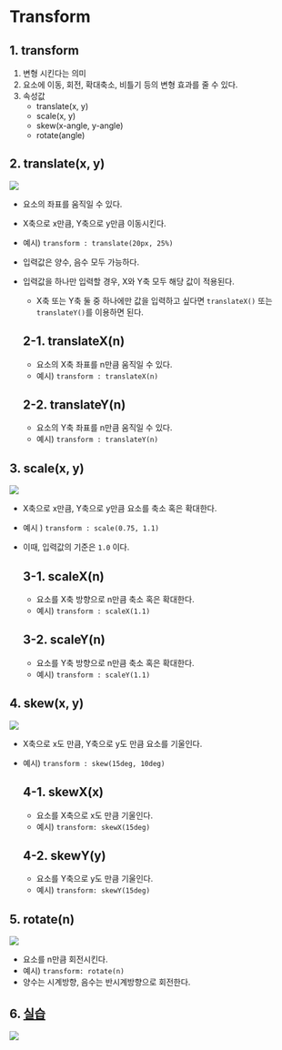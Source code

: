 # Transform
## 1. transform
1. 변형 시킨다는 의미
2. 요소에 이동, 회전, 확대축소, 비틀기 등의 변형 효과를 줄 수 있다.
3. 속성값
    - translate(x, y)
    - scale(x, y)
    - skew(x-angle, y-angle)
    - rotate(angle)

## 2. translate(x, y)
<img src="./img/05_Transform/1.png">

- 요소의 좌표를 움직일 수 있다.
- X축으로 x만큼, Y축으로 y만큼 이동시킨다.
- 예시) `transform : translate(20px, 25%)`
- 입력값은 양수, 음수 모두 가능하다.
- 입력값을 하나만 입력할 경우, X와 Y축 모두 해당 값이 적용된다.
    - X축 또는 Y축 둘 중 하나에만 값을 입력하고 싶다면 `translateX()` 또는 `translateY()`를 이용하면 된다.

    ## 2-1. translateX(n)
    - 요소의 X축 좌표를 n만큼 움직일 수 있다.
    - 예시) `transform : translateX(n)`

    ## 2-2. translateY(n)
    - 요소의 Y축 좌표를 n만큼 움직일 수 있다.
    - 예시) `transform : translateY(n)`

## 3. scale(x, y)
<img src="./img/05_Transform/2.png">

- X축으로 x만큼, Y축으로 y만큼 요소를 축소 혹은 확대한다.
- 예시 ) `transform : scale(0.75, 1.1)`
- 이때, 입력값의 기준은 `1.0` 이다.

    ## 3-1. scaleX(n)
    - 요소를 X축 방향으로 n만큼 축소 혹은 확대한다.
    - 예시) `transform : scaleX(1.1)`

    ## 3-2. scaleY(n)
    - 요소를 Y축 방향으로 n만큼 축소 혹은 확대한다.
    - 예시) `transform : scaleY(1.1)`

## 4. skew(x, y)
<img src="./img/05_Transform/3.png">

- X축으로 x도 만큼, Y축으로 y도 만큼 요소를 기울인다.
- 예시) `transform : skew(15deg, 10deg)`

    ## 4-1. skewX(x)
    - 요소를 X축으로 x도 만큼 기울인다.
    - 예시) `transform: skewX(15deg)`

    ## 4-2. skewY(y)
    - 요소를 Y축으로 y도 만큼 기울인다.
    - 예시) `transform: skewY(15deg)`

## 5. rotate(n)
<img src="./img/05_Transform/4.png">

- 요소를 n만큼 회전시킨다.
- 예시) `transform: rotate(n)`
- 양수는 시계방향, 음수는 반시계방향으로 회전한다.

## 6. [실습](./05_Transform.html)
<img src="./img/05_Transform/5.png">